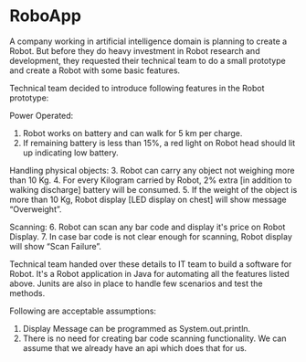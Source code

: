 # RoboApp
A company working in artificial intelligence domain is planning to create a Robot. 
But before they do heavy investment in Robot research and development, they requested their technical team to do a small prototype and create a Robot with some basic features. 

Technical team decided to introduce following features in the Robot prototype:

Power Operated:
1.	Robot works on battery and can walk for 5 km per charge. 
2.	If remaining battery is less than 15%, a red light on Robot head should lit up indicating low battery.

Handling physical objects:
3.	Robot can carry any object not weighing more than 10 Kg.
4.	For every Kilogram carried by Robot, 2% extra [in addition to walking discharge] battery will be consumed.
5.	If the weight of the object is more than 10 Kg, Robot display [LED display on chest] will show message “Overweight”.

Scanning:
6.	Robot can scan any bar code and display it's price on Robot Display.
7.	In case bar code is not clear enough for scanning, Robot display will show “Scan Failure”.

Technical team handed over these details to IT team to build a software for Robot. It's a Robot application in Java for automating all the features listed above. Junits are also in place to handle few scenarios and test the methods.

Following are acceptable assumptions:
1.	Display Message can be programmed as System.out.println.
2.	There is no need for creating bar code scanning functionality. We can assume that we already have an api which does that for us.


